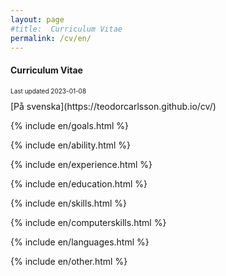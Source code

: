 ```yaml
---
layout: page
#title:  Curriculum Vitae
permalink: /cv/en/
---
```

<h4>Curriculum Vitae</h4>
<!--<font color="red"><p>This page is under maintenance and contents may be outdated...</p></font>-->
<p style="font-size:10px">Last updated 2023-01-08</p>
[På svenska](https://teodorcarlsson.github.io/cv/)


{% include en/goals.html %}

{% include en/ability.html %}

<!-- <div class="pagebreak"> </div>-->

{% include en/experience.html %}

<!-- <div class="pagebreak"> </div>-->

{% include en/education.html %}

<!-- <div class="pagebreak"> </div>-->

{% include en/skills.html %}

<!-- <div class="pagebreak"> </div>-->

{% include en/computerskills.html %}

{% include en/languages.html %}

<!-- <div class="pagebreak"> </div> -->

{% include en/other.html %}
